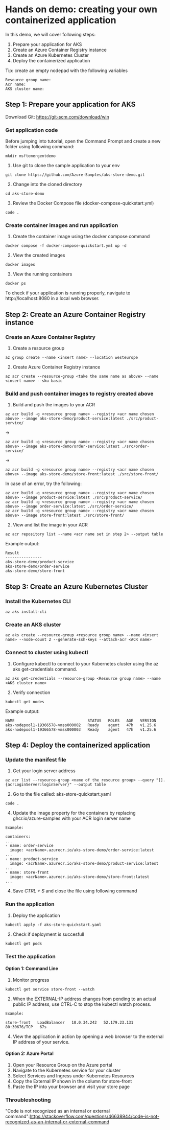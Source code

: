 # Hands on demo: creating your own containerized application

In this demo, we will cover following steps:

  1) Prepare your application for AKS
  2) Create an Azure Container Registry instance
  3) Create an Azure Kubernetes Cluster
  4) Deploy the containerized application

Tip: create an empty nodepad with the following variables

    Resource group name:
    Acr name:
    AKS cluster name:

## Step 1: Prepare your application for AKS

Download Git: https://git-scm.com/download/win

### Get application code

  Before jumping into tutorial, open the Command Prompt and create a new folder using following command:

    mkdir msftemergentdemo

  1) Use git to clone the sample application to your env
     
    git clone https://github.com/Azure-Samples/aks-store-demo.git

  2) Change into the cloned directory
     
    cd aks-store-demo

  3) Review the Docker Compose file (docker-compose-quickstart.yml)

    code .

### Create container images and run application

  1) Create the container image using the docker compose command

    docker compose -f docker-compose-quickstart.yml up -d

  2) View the created images

    docker images

  3) View the running containers

    docker ps

  To check if your application is running properly, navigate to http://localhost:8080 in a local web browser.

  ## Step 2: Create an Azure Container Registry instance

  ### Create an Azure Container Registry

  1) Create a resource group

    az group create --name <insert name> --location westeurope

  2) Create Azure Container Registry instance

    az acr create --resource-group <take the same name as above> --name <insert name> --sku basic

  ### Build and push container images to registry created above

  1) Build and push the images to your ACR

    az acr build -g <resource group name> --registry <acr name chosen above> --image aks-store-demo/product-service:latest ./src/product-service/
  -> 
    
    az acr build -g <resource group name> --registry <acr name chosen above> --image aks-store-demo/order-service:latest ./src/order-service/
    
  ->
  
    az acr build -g <resource group name> --registry <acr name chosen above> --image aks-store-demo/store-front:latest ./src/store-front/

  In case of an error, try the following:
    
    az acr build -g <resource group name> --registry <acr name chosen above> --image product-service:latest ./src/product-service/
    az acr build -g <resource group name> --registry <acr name chosen above> --image order-service:latest ./src/order-service/
    az acr build -g <resource group name> --registry <acr name chosen above> --image store-front:latest ./src/store-front/
    
  2) View and list the image in your ACR

    az acr repository list --name <acr name set in step 2> --output table

  Example output:

    Result
    ----------------
    aks-store-demo/product-service
    aks-store-demo/order-service
    aks-store-demo/store-front

## Step 3: Create an Azure Kubernetes Cluster

### Install the Kubernetes CLI

    az aks install-cli

### Create an AKS cluster

    az aks create --resource-group <resource group name> --name <insert name> --node-count 2 --generate-ssh-keys --attach-acr <ACR name>

### Connect to cluster using kubectl

  1) Configure kubectl to connect to your Kubernetes cluster using the az aks get-credentials command.

    az aks get-credentials --resource-group <Resource group name> --name <AKS cluster name>

  2) Verify connection

    kubectl get nodes

  Example output:

    NAME                                STATUS   ROLES   AGE   VERSION
    aks-nodepool1-19366578-vmss000002   Ready    agent   47h   v1.25.6
    aks-nodepool1-19366578-vmss000003   Ready    agent   47h   v1.25.6

## Step 4: Deploy the containerized application

### Update the manifest file

  1) Get your login server address

    az acr list --resource-group <name of the resource group> --query "[].{acrLoginServer:loginServer}" --output table

  2) Go to the file called: aks-store-quickstart.yaml

    code .

  4) Update the image property for the containers by replacing ghcr.io/azure-samples with your ACR login server name

    Example:

    containers:
    ...
    - name: order-service
      image: <acrName>.azurecr.io/aks-store-demo/order-service:latest
    ...
    - name: product-service
      image: <acrName>.azurecr.io/aks-store-demo/product-service:latest
    ...
    - name: store-front
      image: <acrName>.azurecr.io/aks-store-demo/store-front:latest
    ...

  4) Save *CTRL + S* and close the file using following command

  ### Run the application

  1) Deploy the application

    kubectl apply -f aks-store-quickstart.yaml

  2) Check if deployment is succesfull

    kubectl get pods

### Test the application 

#### Option 1: Command Line
    
  1) Monitor progress

    kubectl get service store-front --watch

  2) When the EXTERNAL-IP address changes from pending to an actual public IP address, use CTRL-C to stop the kubectl watch process.

    Example:

    store-front   LoadBalancer   10.0.34.242   52.179.23.131   80:30676/TCP   67s

  4) View the application in action by opening a web browser to the external IP address of your service.

#### Option 2: Azure Portal

  1) Open your Resource Group on the Azure portal
  2) Navigate to the Kubernetes service for your cluster
  3) Select Services and Ingress under Kubernetes Resources
  4) Copy the External IP shown in the column for store-front
  5) Paste the IP into your browser and visit your store page

### Throubleshooting

"Code is not recognized as an internal or external command":https://stackoverflow.com/questions/46638944/code-is-not-recognized-as-an-internal-or-external-command


    
